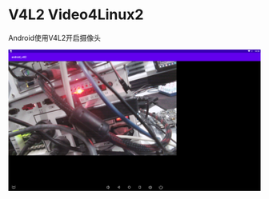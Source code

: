 # V4L2 Video4Linux2

Android使用V4L2开启摄像头

![](https://github.com/caigp/android_v4l2/blob/master/ScreenCapture/Screenshot_20230906_145327.png?raw=true)